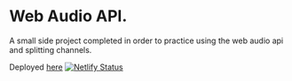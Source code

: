 # Web Audio API.

A small side project completed in order to practice using the web audio api and splitting channels.

<a>Deployed <a href="https://grahamsaudiosplitter.netlify.app/">here</a></a>  [![Netlify Status](https://api.netlify.com/api/v1/badges/081ab8b1-1c55-4836-b745-4e1276d2d35f/deploy-status)](https://app.netlify.com/sites/grahamsaudiosplitter/deploys)
